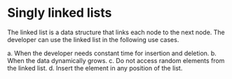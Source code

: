 # Singly linked lists

The linked list is a data structure that links each node to the next node. The developer can use the linked list in the following use cases.

a.	When the developer needs constant time for insertion and deletion.
b.	When the data dynamically grows.
c.	Do not access random elements from the linked list.
d. Insert the element in any position of the list.


